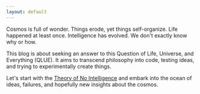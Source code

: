 ```yaml
---
layout: default
---
```


Cosmos is full of wonder. Things erode, yet things self-organize.
Life happened at least once. Intelligence has evolved.
We don't exactly know why or how.

This blog is about seeking an answer to this Question of Life, Universe, and Everything (QLUE).
It aims to transcend philosophy into code, testing ideas, and trying to experimentally create things.

Let's start with the [Theory of No Intelligence](http://kvark.github.io/ideas/theory-of-no-intelligence)
and embark into the ocean of ideas, failures, and hopefully new insights about the cosmos.
